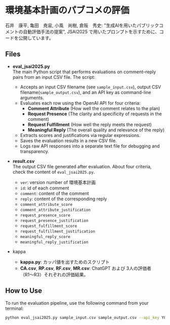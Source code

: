 # 環境基本計画のパブコメの評価

石井　康平, 亀田　尭宙, 小風　尚樹, 倉阪　秀史: "生成AIを用いたパブリックコメントの自動評価手法の提案", JSAI2025 で用いたプロンプトを示すために、コードを公開しています。

## Files

- **eval_jsai2025.py**  
  The main Python script that performs evaluations on comment–reply pairs from an input CSV file. The script:
  - Accepts an input CSV filename (see `sample_input.csv`), output CSV filename(`sample_output.csv`), and an API key as command-line arguments.
  - Evaluates each row using the OpenAI API for four criteria:  
    - **Comment Attribute** (How well the comment relates to the plan)
    - **Request Presence** (The clarity and specificity of requests in the comment)
    - **Request Fulfillment** (How well the reply meets the request)
    - **Meaningful Reply** (The overall quality and relevance of the reply)
  - Extracts scores and justifications via regular expressions.
  - Saves the evaluation results in a new CSV file.
  - Logs raw API responses into a separate text file for debugging and transparency.

- **result.csv**  
  The output CSV file generated after evaluation. About four criteria, check the content of `eval_jsai2025.py`.
  - `ver`: version number of 環境基本計画
  - `id`: id of each comment
  - `comment`: content of the comment
  - `reply`: content of the corresponding reply
  - `comment_attribute_score`
  - `comment_attribute_justification`
  - `request_presence_score`
  - `request_presence_justification`
  - `request_fulfillment_score`
  - `request_fulfillment_justification`
  - `meaningful_reply_score`
  - `meaningful_reply_justification`

- kappa
  - **kappa.py**: カッパ値を出すためのスクリプト
  - **CA.csv**, **RP.csv**, **RF.csv**, **MR.csv**: ChatGPT および 3人の評価者（R1〜R3）それぞれの評価結果。

## How to Use

To run the evaluation pipeline, use the following command from your terminal:

```bash
python eval_jsai2025.py sample_input.csv sample_output.csv --api_key YOUR_API_KEY
```
